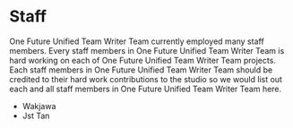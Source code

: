 <h1>Staff</h1>
<p>One Future Unified Team Writer Team currently employed many staff members. Every staff members in One Future Unified Team Writer Team is hard working on each of One Future Unified Team Writer Team projects. Each staff members in One Future Unified Team Writer Team should be credited to their hard work contributions to the studio so we would list out each and all staff members in One Future Unified Team Writer Team here.</p>
<ul style="text-align:left;">
  <li>Wakjawa</li>
  <li>Jst Tan</li>
</ul>
